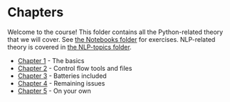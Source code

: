 # Chapters

Welcome to the course! This folder contains all the Python-related theory that we
will cover. See [the Notebooks folder](../Notebooks/) for exercises. NLP-related
theory is covered in [the NLP-topics folder](../NLP-topics/).

* [Chapter 1](./chapter-1.md) - The basics
* [Chapter 2](./chapter-2.md) - Control flow tools and files
* [Chapter 3](./chapter-3.md) - Batteries included
* [Chapter 4](./chapter-4.md) - Remaining issues
* [Chapter 5](./chapter-5.md) - On your own

